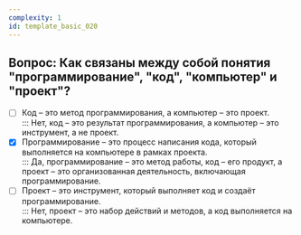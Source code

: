 ```yaml
---
complexity: 1
id: template_basic_020
---
```

## Вопрос: Как связаны между собой понятия "программирование", "код", "компьютер" и "проект"?

- [ ] Код – это метод программирования, а компьютер – это проект.  
  ::: Нет, код – это результат программирования, а компьютер – это инструмент, а не проект.  
- [x] Программирование – это процесс написания кода, который выполняется на компьютере в рамках проекта.  
  ::: Да, программирование – это метод работы, код – его продукт, а проект – это организованная деятельность, включающая программирование.  
- [ ] Проект – это инструмент, который выполняет код и создаёт программирование.  
  ::: Нет, проект – это набор действий и методов, а код выполняется на компьютере.